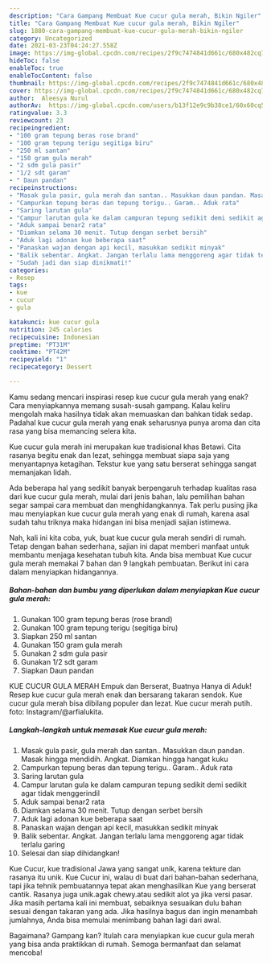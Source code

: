 ```yaml
---
description: "Cara Gampang Membuat Kue cucur gula merah, Bikin Ngiler"
title: "Cara Gampang Membuat Kue cucur gula merah, Bikin Ngiler"
slug: 1880-cara-gampang-membuat-kue-cucur-gula-merah-bikin-ngiler
category: Uncategorized
date: 2021-03-23T04:24:27.558Z
image: https://img-global.cpcdn.com/recipes/2f9c7474841d661c/680x482cq70/kue-cucur-gula-merah-foto-resep-utama.jpg
hideToc: false
enableToc: true
enableTocContent: false
thumbnail: https://img-global.cpcdn.com/recipes/2f9c7474841d661c/680x482cq70/kue-cucur-gula-merah-foto-resep-utama.jpg
cover: https://img-global.cpcdn.com/recipes/2f9c7474841d661c/680x482cq70/kue-cucur-gula-merah-foto-resep-utama.jpg
author:  Aleesya Nurul
authorAv:  https://img-global.cpcdn.com/users/b13f12e9c9b38ce1/60x60cq50/avatar.jpg
ratingvalue: 3.3
reviewcount: 23
recipeingredient:
- "100 gram tepung beras rose brand"
- "100 gram tepung terigu segitiga biru"
- "250 ml santan"
- "150 gram gula merah"
- "2 sdm gula pasir"
- "1/2 sdt garam"
- " Daun pandan"
recipeinstructions:
- "Masak gula pasir, gula merah dan santan.. Masukkan daun pandan. Masak hingga mendidih. Angkat. Diamkan hingga hangat kuku"
- "Campurkan tepung beras dan tepung terigu.. Garam.. Aduk rata"
- "Saring larutan gula"
- "Campur larutan gula ke dalam campuran tepung sedikit demi sedikit agar tidak menggerindil"
- "Aduk sampai benar2 rata"
- "Diamkan selama 30 menit. Tutup dengan serbet bersih"
- "Aduk lagi adonan kue beberapa saat"
- "Panaskan wajan dengan api kecil, masukkan sedikit minyak"
- "Balik sebentar. Angkat. Jangan terlalu lama menggoreng agar tidak terlalu garing"
- "Sudah jadi dan siap dinikmati!"
categories:
- Resep
tags:
- kue
- cucur
- gula

katakunci: kue cucur gula 
nutrition: 245 calories
recipecuisine: Indonesian
preptime: "PT31M"
cooktime: "PT42M"
recipeyield: "1"
recipecategory: Dessert

---
```



Kamu sedang mencari inspirasi resep kue cucur gula merah yang enak? Cara menyiapkannya memang susah-susah gampang. Kalau keliru mengolah maka hasilnya tidak akan memuaskan dan bahkan tidak sedap. Padahal kue cucur gula merah yang enak seharusnya punya aroma dan cita rasa yang bisa memancing selera kita.


Kue cucur gula merah ini merupakan kue tradisional khas Betawi. Cita rasanya begitu enak dan lezat, sehingga membuat siapa saja yang menyantapnya ketagihan. Tekstur kue yang satu berserat sehingga sangat memanjakan lidah.

Ada beberapa hal yang sedikit banyak berpengaruh terhadap kualitas rasa dari kue cucur gula merah, mulai dari jenis bahan, lalu pemilihan bahan segar sampai cara membuat dan menghidangkannya. Tak perlu pusing jika mau menyiapkan kue cucur gula merah yang enak di rumah, karena asal sudah tahu triknya maka hidangan ini bisa menjadi sajian istimewa.


Nah, kali ini kita coba, yuk, buat kue cucur gula merah sendiri di rumah. Tetap dengan bahan sederhana, sajian ini dapat memberi manfaat untuk membantu menjaga kesehatan tubuh kita. Anda bisa membuat Kue cucur gula merah memakai 7 bahan dan 9 langkah pembuatan. Berikut ini cara dalam menyiapkan hidangannya.

<!--inarticleads1-->

##### Bahan-bahan dan bumbu yang diperlukan dalam menyiapkan Kue cucur gula merah:

1. Gunakan 100 gram tepung beras (rose brand)
1. Gunakan 100 gram tepung terigu (segitiga biru)
1. Siapkan 250 ml santan
1. Gunakan 150 gram gula merah
1. Gunakan 2 sdm gula pasir
1. Gunakan 1/2 sdt garam
1. Siapkan  Daun pandan


KUE CUCUR GULA MERAH Empuk dan Berserat, Buatnya Hanya di Aduk! Resep kue cucur gula merah enak dan bersarang takaran sendok. Kue cucur gula merah bisa dibilang populer dan lezat. Kue cucur merah putih. foto: Instagram/@arfialukita. 

<!--inarticleads2-->

##### Langkah-langkah untuk memasak Kue cucur gula merah:

1. Masak gula pasir, gula merah dan santan.. Masukkan daun pandan. Masak hingga mendidih. Angkat. Diamkan hingga hangat kuku
1. Campurkan tepung beras dan tepung terigu.. Garam.. Aduk rata
1. Saring larutan gula
1. Campur larutan gula ke dalam campuran tepung sedikit demi sedikit agar tidak menggerindil
1. Aduk sampai benar2 rata
1. Diamkan selama 30 menit. Tutup dengan serbet bersih
1. Aduk lagi adonan kue beberapa saat
1. Panaskan wajan dengan api kecil, masukkan sedikit minyak
1. Balik sebentar. Angkat. Jangan terlalu lama menggoreng agar tidak terlalu garing
1. Selesai dan siap dihidangkan!

Kue Cucur, kue tradisional Jawa yang sangat unik, karena tekture dan rasanya itu unik. Kue Cucur ini, walau di buat dari bahan-bahan sederhana, tapi jika tehnik pembuatannya tepat akan menghasilkan Kue yang berserat cantik. Rasanya juga unik.agak chewy.atau sedikit alot ya jika versi pasar. Jika masih pertama kali ini membuat, sebaiknya sesuaikan dulu bahan sesuai dengan takaran yang ada. Jika hasilnya bagus dan ingin menambah jumlahnya, Anda bisa memulai menimbang bahan lagi dari awal. 

Bagaimana? Gampang kan? Itulah cara menyiapkan kue cucur gula merah yang bisa anda praktikkan di rumah. Semoga bermanfaat dan selamat mencoba!
